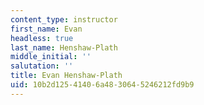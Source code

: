 ```yaml
---
content_type: instructor
first_name: Evan
headless: true
last_name: Henshaw-Plath
middle_initial: ''
salutation: ''
title: Evan Henshaw-Plath
uid: 10b2d125-4140-6a48-3064-5246212fd9b9
---
```

